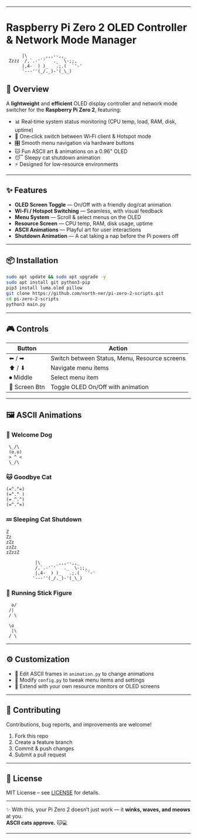 
***

# Raspberry Pi Zero 2 OLED Controller & Network Mode Manager

```
      |\      _,,,--,,_
 Zzzz  /,`.-'`'   ._  \-;;,
      |,4-  ) )_   .;.(  `'-'
      '---''(_/._)-'(_\_)
```

## 🐾 Overview

A **lightweight** and **efficient** OLED display controller and network mode switcher for the **Raspberry Pi Zero 2**, featuring:

- 📊 Real‑time system status monitoring (CPU temp, load, RAM, disk, uptime)
- 🔀 One‑click switch between Wi‑Fi client & Hotspot mode
- 🎛 Smooth menu navigation via hardware buttons
- 🐱 Fun ASCII art & animations on a 0.96" OLED
- 😴 Sleepy cat shutdown animation
- ⚡ Designed for low‑resource environments

***

## ✨ Features

- **OLED Screen Toggle** — On/Off with a friendly dog/cat animation  
- **Wi‑Fi / Hotspot Switching** — Seamless, with visual feedback  
- **Menu System** — Scroll & select menus on the OLED  
- **Resource Screen** — CPU temp, RAM, disk usage, uptime  
- **ASCII Animations** — Playful art for user interactions  
- **Shutdown Animation** — A cat taking a nap before the Pi powers off  

***

## 📦 Installation

```bash
sudo apt update && sudo apt upgrade -y
sudo apt install git python3-pip
pip3 install luma.oled pillow
git clone https://github.com/north-ner/pi-zero-2-scripts.git
cd pi-zero-2-scripts
python3 main.py
```

***

## 🎮 Controls

| Button         | Action                                           |
|----------------|--------------------------------------------------|
| ⬅ / ➡         | Switch between Status, Menu, Resource screens    |
| ⬆ / ⬇         | Navigate menu items                              |
| ⏺ Middle       | Select menu item                                 |
| 📴 Screen Btn   | Toggle OLED On/Off with animation                |

***

## 🖼 ASCII Animations

### 🐶 Welcome Dog
```
 \_/\
 (o.o)
 > ^ <
 \_/\
```

### 🐱 Goodbye Cat
```
(=^.^=)
(=^.^ )
(= ^.^)
(=^.^=)
```

### 💤 Sleeping Cat Shutdown
```
Z
Zz
zZz
zzZz
zZzzZ

           |\      _,,,--,,_
           /,`.-'`'   ._  \-;;,_
           |,4-  ) )_   .;.(  `'-'
          '---''(_/._)-'(_\_)
```

### 🏃 Running Stick Figure
```
  o/
 /|
 / \

 \o
  |\
 / \
```

***

## ⚙ Customization

- 🎨 Edit ASCII frames in `animation.py` to change animations
- 🔧 Modify `config.py` to tweak menu items and settings
- 🖤 Extend with your own resource monitors or OLED screens

***

## 🤝 Contributing

Contributions, bug reports, and improvements are welcome!

1. Fork this repo  
2. Create a feature branch  
3. Commit & push changes  
4. Submit a pull request

***

## 📜 License

MIT License – see [LICENSE](LICENSE) for details.

***

✨ With this, your Pi Zero 2 doesn’t just work — it **winks, waves, and meows** at you.  
**ASCII cats approve.** 🐱💻

***
